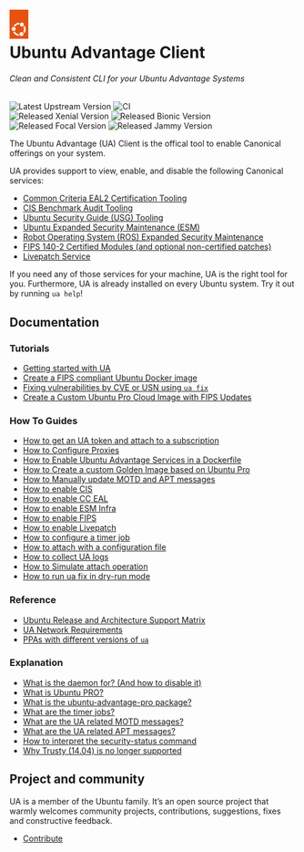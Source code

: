 <h1>
  <a href="https://ubuntu.com/advantage" target="_blank">
    <img src="./.assets/circle_of_friends.png" width="33"/>
  </a>
  <br>
  Ubuntu Advantage Client
</h1>

###### Clean and Consistent CLI for your Ubuntu Advantage Systems
![Latest Upstream Version](https://img.shields.io/github/v/tag/canonical/ubuntu-advantage-client.svg?label=Latest%20Upstream%20Version&logo=github&logoColor=white&color=33ce57)
![CI](https://github.com/canonical/ubuntu-advantage-client/actions/workflows/ci-base.yaml/badge.svg?branch=main)
<br/>
![Released Xenial Version](https://img.shields.io/ubuntu/v/ubuntu-advantage-tools/xenial?label=Xenial&logo=ubuntu&logoColor=white)
![Released Bionic Version](https://img.shields.io/ubuntu/v/ubuntu-advantage-tools/bionic?label=Bionic&logo=ubuntu&logoColor=white)
![Released Focal Version](https://img.shields.io/ubuntu/v/ubuntu-advantage-tools/focal?label=Focal&logo=ubuntu&logoColor=white)
![Released Jammy Version](https://img.shields.io/ubuntu/v/ubuntu-advantage-tools/jammy?label=Jammy&logo=ubuntu&logoColor=white)

The Ubuntu Advantage (UA) Client is the offical tool to enable Canonical offerings on your
system.

UA provides support to view, enable, and disable the following Canonical services:

- [Common Criteria EAL2 Certification Tooling](https://ubuntu.com/security/cc)
- [CIS Benchmark Audit Tooling](https://ubuntu.com/security/cis)
- [Ubuntu Security Guide (USG) Tooling](https://ubuntu.com/security/certifications/docs/usg)
- [Ubuntu Expanded Security Maintenance (ESM)](https://ubuntu.com/security/esm)
- [Robot Operating System (ROS) Expanded Security Maintenance](https://ubuntu.com/robotics/ros-esm)
- [FIPS 140-2 Certified Modules (and optional non-certified patches)](https://ubuntu.com/security/fips)
- [Livepatch Service](https://ubuntu.com/security/livepatch)


If you need any of those services for your machine, UA is the right tool for you.
Furthermore, UA is already installed on every Ubuntu system. Try it out by running `ua help`!

## Documentation

### Tutorials

* [Getting started with UA](./docs/source/tutorials/basic_ua_commands.md)
* [Create a FIPS compliant Ubuntu Docker image](./docs/source/tutorials/create_a_fips_docker_image.md)
* [Fixing vulnerabilities by CVE or USN using `ua fix`](./docs/source/tutorials/ua_fix_scenarios.md)
* [Create a Custom Ubuntu Pro Cloud Image with FIPS Updates](./docs/source/tutorials/create_a_fips_updates_pro_cloud_image.md)

### How To Guides

* [How to get an UA token and attach to a subscription](./docs/source/howtoguides/get_token_and_attach.md)
* [How to Configure Proxies](./docs/howtoguides/source/configure_proxies.md)
* [How to Enable Ubuntu Advantage Services in a Dockerfile](./docs/source/howtoguides/enable_ua_in_dockerfile.md)
* [How to Create a custom Golden Image based on Ubuntu Pro](./docs/source/howtoguides/create_pro_golden_image.md)
* [How to Manually update MOTD and APT messages](./docs/source/howtoguides/update_motd_messages.md)
* [How to enable CIS](./docs/source/howtoguides/enable_cis.md)
* [How to enable CC EAL](./docs/source/howtoguides/enable_cc.md)
* [How to enable ESM Infra](./docs/source/howtoguides/enable_esm_infra.md)
* [How to enable FIPS](./docs/source/howtoguides/enable_fips.md)
* [How to enable Livepatch](./docs/source/howtoguides/enable_livepatch.md)
* [How to configure a timer job](./docs/source/howtoguides/configuring_timer_jobs.md)
* [How to attach with a configuration file](./docs/source/howtoguides/how_to_attach_with_config_file.md)
* [How to collect UA logs](./docs/source/howtoguides/how_to_collect_ua_logs.md)
* [How to Simulate attach operation](./docs/source/howtoguides/how_to_simulate_attach.md)
* [How to run ua fix in dry-run mode](./docs/source/howtoguides/how_to_run_ua_fix_in_dry_run_mode.md)

### Reference

* [Ubuntu Release and Architecture Support Matrix](./docs/source/references/support_matrix.md)
* [UA Network Requirements](./docs/source/references/network_requirements.md)
* [PPAs with different versions of `ua`](./docs/source/references/ppas.md)

### Explanation

* [What is the daemon for? (And how to disable it)](./docs/source/explanations/what_is_the_daemon.md)
* [What is Ubuntu PRO?](./docs/source/explanations/what_is_ubuntu_pro.md)
* [What is the ubuntu-advantage-pro package?](./docs/source/explanations/what_is_the_ubuntu_advantage_pro_package.md)
* [What are the timer jobs?](./docs/source/explanations/what_are_the_timer_jobs.md)
* [What are the UA related MOTD messages?](./docs/source/explanations/motd_messages.md)
* [What are the UA related APT messages?](./docs/source/explanations/apt_messages.md)
* [How to interpret the security-status command](./docs/source/explanations/how_to_interpret_the_security_status_command.md)
* [Why Trusty (14.04) is no longer supported](./docs/source/explanations/why_trusty_is_no_longer_supported.md)

## Project and community

UA is a member of the Ubuntu family. It’s an open source project that warmly welcomes
community projects, contributions, suggestions, fixes and constructive feedback.

* [Contribute](CONTRIBUTING.md)
